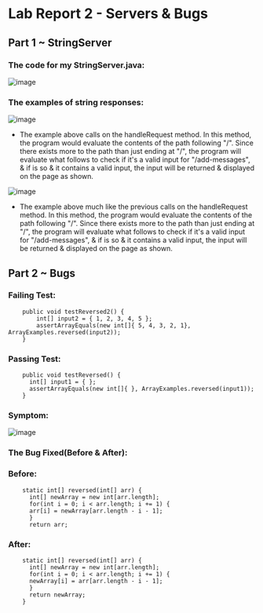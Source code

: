 # Lab Report 2 - Servers & Bugs
## Part 1 ~ StringServer

### The code for my StringServer.java: 

![image](https://user-images.githubusercontent.com/122498399/215599058-88d50bb9-7afa-4f3c-b1a6-f54cf33cbf67.png)

### The examples of string responses:

![image](https://user-images.githubusercontent.com/122498399/215600273-5a0dcb8a-969e-4448-b250-3a8cb5ef0fe2.png)
- The example above calls on the handleRequest method. In this method, the program would evaluate the contents of the path following "/". Since there exists
more to the path than just ending at "/", the program will evaluate what follows to check if it's a valid input for "/add-messages", & if is so & it contains
a valid input, the input will be returned & displayed on the page as shown. 

![image](https://user-images.githubusercontent.com/122498399/215601409-da26a745-929b-4d60-9a9c-5d08a8192544.png)
- The example above much like the previous calls on the handleRequest method. In this method, the program would evaluate
the contents of the path following "/". Since there exists more to the path than just ending at "/", the program will evaluate what follows
to check if it's a valid input for "/add-messages", & if is so & it contains a valid input, the input will be returned & displayed on the page as shown.

## Part 2 ~ Bugs

### Failing Test: <br/>
        public void testReversed2() {
            int[] input2 = { 1, 2, 3, 4, 5 };
            assertArrayEquals(new int[]{ 5, 4, 3, 2, 1}, ArrayExamples.reversed(input2));
        }

### Passing Test: <br/>
        public void testReversed() {
          int[] input1 = { };
          assertArrayEquals(new int[]{ }, ArrayExamples.reversed(input1));
        }

### Symptom:
![image](https://user-images.githubusercontent.com/122498399/215609711-d7feb556-4381-4e86-8b4d-396ae794e324.png)

### The Bug Fixed(Before & After):
### Before: <br/>
        static int[] reversed(int[] arr) {
          int[] newArray = new int[arr.length];
          for(int i = 0; i < arr.length; i += 1) {
          arr[i] = newArray[arr.length - i - 1];
          }
          return arr;

### After: <br/>
        static int[] reversed(int[] arr) {
          int[] newArray = new int[arr.length];
          for(int i = 0; i < arr.length; i += 1) {
          newArray[i] = arr[arr.length - i - 1];
          }
          return newArray;
        }
